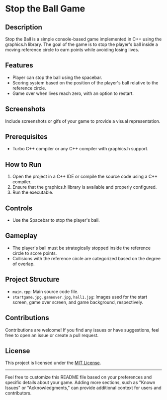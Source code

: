# Stop the Ball Game

## Description
Stop the Ball is a simple console-based game implemented in C++ using the graphics.h library. The goal of the game is to stop the player's ball inside a moving reference circle to earn points while avoiding losing lives.

## Features
- Player can stop the ball using the spacebar.
- Scoring system based on the position of the player's ball relative to the reference circle.
- Game over when lives reach zero, with an option to restart.

## Screenshots
Include screenshots or gifs of your game to provide a visual representation.

## Prerequisites
- Turbo C++ compiler or any C++ compiler with graphics.h support.

## How to Run
1. Open the project in a C++ IDE or compile the source code using a C++ compiler.
2. Ensure that the graphics.h library is available and properly configured.
3. Run the executable.

## Controls
- Use the Spacebar to stop the player's ball.

## Gameplay
- The player's ball must be strategically stopped inside the reference circle to score points.
- Collisions with the reference circle are categorized based on the degree of overlap.

## Project Structure
- `main.cpp`: Main source code file.
- `startgame.jpg`, `gameover.jpg`, `hall1.jpg`: Images used for the start screen, game over screen, and game background, respectively.

## Contributions
Contributions are welcome! If you find any issues or have suggestions, feel free to open an issue or create a pull request.

## License
This project is licensed under the [MIT License](LICENSE).

---

Feel free to customize this README file based on your preferences and specific details about your game. Adding more sections, such as "Known Issues" or "Acknowledgments," can provide additional context for users and contributors.
